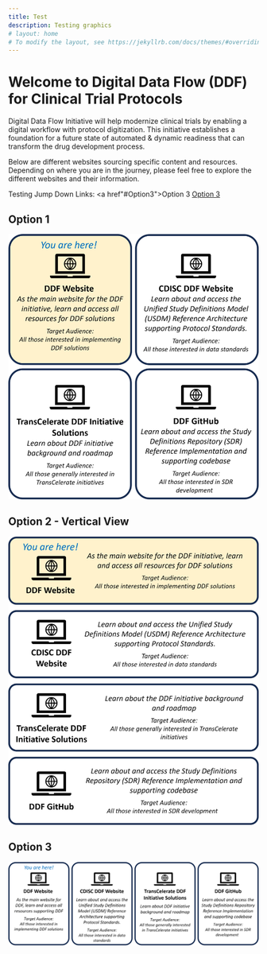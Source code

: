 ```yaml
---
title: Test
description: Testing graphics
# layout: home
# To modify the layout, see https://jekyllrb.com/docs/themes/#overriding-theme-defaults
---
```

# Welcome to Digital Data Flow (DDF) for Clinical Trial Protocols
Digital Data Flow Initiative will help modernize clinical trials by enabling a digital workflow with protocol digitization. This initiative establishes a foundation for a future state of automated & dynamic readiness that can transform the drug development process.

Below are different websites sourcing specific content and resources.  Depending on where you are in the journey, please feel free to explore the different websites and their information.

Testing Jump Down Links:
<a href"#Option3">Option 3</a>
[Option 3](https://transcelerate.github.io/ddf-home/test.html#Option3)

## Option 1
<p style="position: relative;">
  <img src="media/images/Website%20Links%20Highlight.png" width="600">
  <a style="position: absolute; top: 0%; left: 0%; width: 50%; height: 50%" href="https://transcelerate.github.io/ddf-home/index.html" target="_blank"></a>
  <a style="position: absolute; top: 0%; left: 50%; width: 50%; height: 50%" href="https://www.cdisc.org/ddf" target="_blank"></a>
  <a style="position: absolute; top: 50%; left: 0%; width: 50%; height: 50%" href="https://www.transceleratebiopharmainc.com/initiatives/digital-data-flow/" target="_blank"></a>
  <a style="position: absolute; top: 50%; left: 50%; width: 50%; height: 50%" href="https://github.com/transcelerate" target="_blank"></a>
</p>

## Option 2 - Vertical View
<p style="position: relative;">
  <img src="media/images/Website%20Links%20V.png" width="600">
  <a style="position: absolute; top: 0%; left: 0%; width: 100%; height: 25%" href="https://transcelerate.github.io/ddf-home/index.html" target="_blank"></a>
  <a style="position: absolute; top: 25%; left: 0%; width: 100%; height: 25%" href="https://www.cdisc.org/ddf" target="_blank"></a>
  <a style="position: absolute; top: 50%; left: 0%; width: 100%; height: 25%" href="https://www.transceleratebiopharmainc.com/initiatives/digital-data-flow/" target="_blank"></a>
  <a style="position: absolute; top: 75%; left: 0%; width: 100%; height: 25%" href="https://github.com/transcelerate" target="_blank"></a>
</p>

## Option 3
<a name="Option3"></a>
<p style="position: relative;">
  <img src="media/images/Website%20Links%20H.png" width="600">
  <a style="position: absolute; top: 0%; left: 0%; width: 25%; height: 100%" href="https://transcelerate.github.io/ddf-home/index.html" target="_blank"></a>
  <a style="position: absolute; top: 0%; left: 25%; width: 25%; height: 100%" href="https://www.cdisc.org/ddf" target="_blank"></a>
  <a style="position: absolute; top: 0%; left: 50%; width: 25%; height: 100%" href="https://www.transceleratebiopharmainc.com/initiatives/digital-data-flow/" target="_blank"></a>
  <a style="position: absolute; top: 0%; left: 75%; width: 25%; height: 100%" href="https://github.com/transcelerate" target="_blank"></a>
</p>

